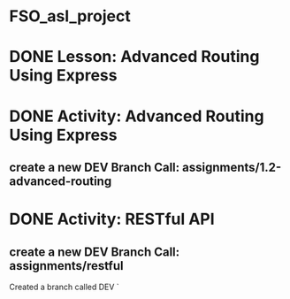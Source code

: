 # FSO_asl_project

# DONE Lesson: Advanced Routing Using Express

# DONE Activity: Advanced Routing Using Express

## create a new DEV Branch Call: assignments/1.2-advanced-routing

# DONE Activity: RESTful API
## create a new DEV Branch Call: assignments/restful

Created a branch called DEV
`